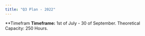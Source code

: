 ```yaml
---
title: "Q3 Plan - 2022"
---
```

**Timefram
**Timeframe:** 1st of July - 30 of September.
Theoretical Capacity: 250 Hours.
